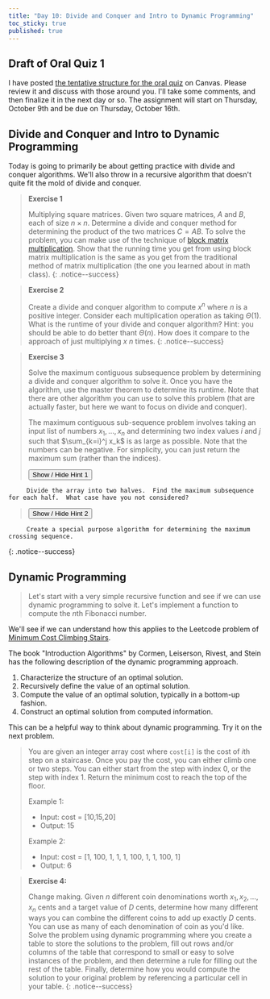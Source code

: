 ```yaml
---
title: "Day 10: Divide and Conquer and Intro to Dynamic Programming"
toc_sticky: true
published: true
---
```


## Draft of Oral Quiz 1

I have posted [the tentative structure for the oral quiz](https://olin.instructure.com/courses/940/assignments/16951) on Canvas.  Please review it and discuss with those around you.  I'll take some comments, and then finalize it in the next day or so.  The assignment will start on Thursday, October 9th and be due on Thursday, October 16th.

## Divide and Conquer and Intro to Dynamic Programming

Today is going to primarily be about getting practice with divide and conquer algorithms.  We'll also throw in a recursive algorithm that doesn't quite fit the mold of divide and conquer.


> **Exercise 1**
>
> Multiplying square matrices.  Given two square matrices, $A$ and $B$, each of size $n \times n$.  Determine a divide and conquer method for determining the product of the two matrices $C = AB$.  To solve the problem, you can make use of the technique of [block matrix multiplication](https://en.wikipedia.org/wiki/Block_matrix#Block_matrix_multiplication).  Show that the running time you get from using block matrix multiplication is the same as you get from the traditional method of matrix multiplication (the one you learned about in math class).
{: .notice--success}


> **Exercise 2**
> 
> Create a divide and conquer algorithm to compute $x^n$ where $n$ is a positive integer.  Consider each multiplication operation as taking $\Theta(1)$.  What is the runtime of your divide and conquer algorithm?  Hint: you should be able to do better thant $\Theta(n)$.  How does it compare to the approach of just multiplying $x$ $n$ times.
{: .notice--success}

> **Exercise 3**
> 
> Solve the maximum contiguous subsequence problem by determining a divide and conquer algorithm to solve it.  Once you have the algorithm, use the master theorem to determine its runtime.  Note that there are other algorithm you can use to solve this problem (that are actually faster, but here we want to focus on divide and conquer).
> 
> The maximum contiguous sub-sequence problem involves taking an input list of numbers $x_1, \ldots, x_n$ and determining two index values $i$ and $j$ such that $\sum_{k=i}^j x_k$ is as large as possible.  Note that the numbers can be negative.  For simplicity, you can just return the maximum sum (rather than the indices).
> 
>    <button onclick="HideShowElement('HideShow1')">Show / Hide Hint 1</button>
>    <div id="HideShow1" style="display:none">
         Divide the array into two halves.  Find the maximum subsequence for each half.  What case have you not considered?
>    </div>
>    <button onclick="HideShowElement('HideShow2')">Show / Hide Hint 2</button>
>    <div id="HideShow2" style="display:none">
         Create a special purpose algorithm for determining the maximum crossing sequence.
>    </div>
{: .notice--success}

## Dynamic Programming

> Let's start with a very simple recursive function and see if we can use dynamic programming to solve it.  Let's implement a function to compute the $n$th Fibonacci number.

We'll see if we can understand how this applies to the Leetcode problem of [Minimum Cost Climbing Stairs](https://leetcode.com/problems/min-cost-climbing-stairs/description/).

The book "Introduction Algorithms" by Cormen, Leiserson, Rivest, and Stein has the following description of the dynamic programming approach.

1. Characterize the structure of an optimal solution.
2. Recursively define the value of an optimal solution.
3. Compute the value of an optimal solution, typically in a bottom-up fashion.
4. Construct an optimal solution from computed information.

This can be a helpful way to think about dynamic programming.  Try it on the next problem.

> You are given an integer array cost where ``cost[i]`` is the cost of $i$th step on a staircase. Once you pay the cost, you can either climb one or two steps.
> You can either start from the step with index 0, or the step with index 1.
> Return the minimum cost to reach the top of the floor.
> 
> Example 1:
>  - Input: cost = [10,15,20]
>  - Output: 15
>
> Example 2:
>   - Input: cost = [1, 100, 1, 1, 1, 100, 1, 1, 100, 1]
>   - Output: 6


> **Exercise 4:**
> 
> Change making.  Given $n$ different coin denominations worth $x_1, x_2, \ldots, x_n$ cents and a target value of $D$ cents, determine how many different ways you can combine the different coins to add up exactly $D$ cents.  You can use as many of each denomination of coin as you'd like.  Solve the problem using dynamic programming where you create a table to store the solutions to the problem, fill out rows and/or columns of the table that correspond to small or easy to solve instances of the problem, and then determine a rule for filling out the rest of the table.  Finally, determine how you would compute the solution to your original problem by referencing a particular cell in your table.
{: .notice--success}